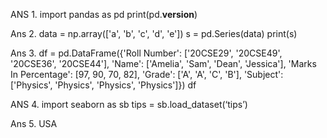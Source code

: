 ANS 1.
import pandas as pd
print(pd.__version__)

Ans 2.
data = np.array(['a', 'b', 'c', 'd', 'e'])
s = pd.Series(data) 
print(s)

Ans 3.
df = pd.DataFrame({'Roll Number': ['20CSE29', '20CSE49', '20CSE36', '20CSE44'], 
                   'Name': ['Amelia', 'Sam', 'Dean', 'Jessica'], 
                   'Marks In Percentage': [97, 90, 70, 82], 
                   'Grade': ['A', 'A', 'C', 'B'], 
                   'Subject': ['Physics', 'Physics', 'Physics', 'Physics']}) 
df

ANS 4.
import seaborn as sb
tips = sb.load_dataset(‘tips’)

Ans 5. USA
